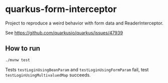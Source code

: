 # quarkus-form-interceptor

Project to reproduce a weird behavior with form data and ReaderInterceptor.

See https://github.com/quarkusio/quarkus/issues/47939

## How to run

```sh
./mvnw test
```

Tests `testLoginUsingBeanParam` and `testLoginUsingFormParam` fail, test `testLoginUsingMultivaluedMap` succeeds.
